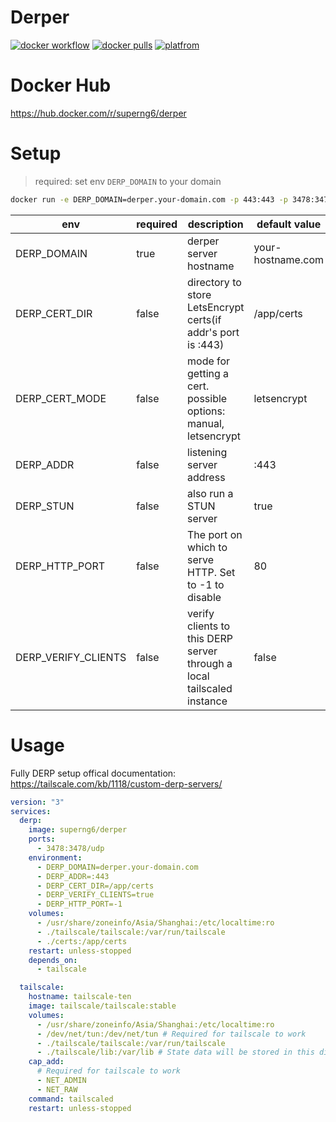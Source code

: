 # Derper

[![docker workflow](https://github.com/superng6/derper-docker/actions/workflows/docker-image.yml/badge.svg)](https://hub.docker.com/r/superng6/derper)
[![docker pulls](https://img.shields.io/docker/pulls/superng6/derper.svg?color=brightgreen)](https://hub.docker.com/r/superng6/derper)
[![platfrom](https://img.shields.io/badge/platform-amd64%20%7C%20arm64-brightgreen)](https://hub.docker.com/r/superng6/derper/tags)

# Docker Hub
https://hub.docker.com/r/superng6/derper

# Setup

> required: set env `DERP_DOMAIN` to your domain

```bash
docker run -e DERP_DOMAIN=derper.your-domain.com -p 443:443 -p 3478:3478/udp superng6/derper
```

| env                 | required | description                                                            | default value     |
| ------------------- | -------- | ---------------------------------------------------------------------- | ----------------- |
| DERP_DOMAIN         | true     | derper server hostname                                                 | your-hostname.com |
| DERP_CERT_DIR       | false    | directory to store LetsEncrypt certs(if addr's port is :443)           | /app/certs        |
| DERP_CERT_MODE      | false    | mode for getting a cert. possible options: manual, letsencrypt         | letsencrypt       |
| DERP_ADDR           | false    | listening server address                                               | :443              |
| DERP_STUN           | false    | also run a STUN server                                                 | true              |
| DERP_HTTP_PORT      | false    | The port on which to serve HTTP. Set to -1 to disable                  | 80                |
| DERP_VERIFY_CLIENTS | false    | verify clients to this DERP server through a local tailscaled instance | false             |

# Usage

Fully DERP setup offical documentation: https://tailscale.com/kb/1118/custom-derp-servers/

```yml
version: "3"
services:
  derp:
    image: superng6/derper
    ports:
      - 3478:3478/udp
    environment:
      - DERP_DOMAIN=derper.your-domain.com
      - DERP_ADDR=:443
      - DERP_CERT_DIR=/app/certs
      - DERP_VERIFY_CLIENTS=true
      - DERP_HTTP_PORT=-1
    volumes:
      - /usr/share/zoneinfo/Asia/Shanghai:/etc/localtime:ro
      - ./tailscale/tailscale:/var/run/tailscale
      - ./certs:/app/certs
    restart: unless-stopped  
    depends_on:
      - tailscale

  tailscale:
    hostname: tailscale-ten
    image: tailscale/tailscale:stable
    volumes:
      - /usr/share/zoneinfo/Asia/Shanghai:/etc/localtime:ro
      - /dev/net/tun:/dev/net/tun # Required for tailscale to work
      - ./tailscale/tailscale:/var/run/tailscale
      - ./tailscale/lib:/var/lib # State data will be stored in this directory
    cap_add:
      # Required for tailscale to work
      - NET_ADMIN
      - NET_RAW
    command: tailscaled
    restart: unless-stopped
```